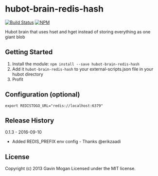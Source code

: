 # hubot-brain-redis-hash

[![Build Status](https://travis-ci.org/halkeye/hubot-brain-redis-hash.svg?branch=master)](https://travis-ci.org/halkeye/hubot-brain-redis-hash)
[![NPM](https://nodei.co/npm/hubot-brain-redis-hash.png)](https://nodei.co/npm/hubot-brain-redis-hash/)

Hubot brain that uses hset and hget instead of storing everything as one giant blob

## Getting Started
1. Install the module: `npm install --save hubot-brain-redis-hash`
2. Add it `hubot-brain-redis-hash` to your external-scripts.json file in your hubot directory
3. Profit

## Configuration (optional)
```
export REDISTOGO_URL="redis://localhost:6379"
```

## Release History

0.1.3 - 2016-09-10

* Added REDIS_PREFIX env config - Thanks @erikzaadi

## License
Copyright (c) 2013 Gavin Mogan
Licensed under the MIT license.
